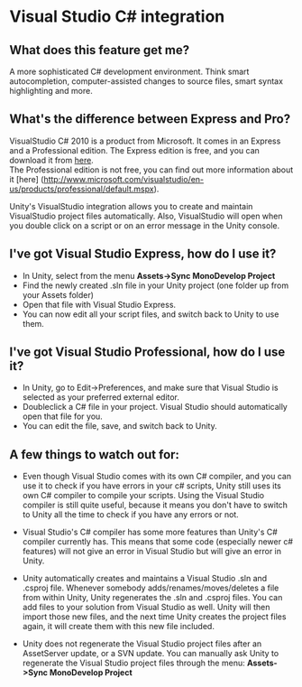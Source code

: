 Visual Studio C# integration
============================


What does this feature get me?
------------------------------

A more sophisticated C# development environment. 
Think smart autocompletion, computer-assisted changes to source files, smart syntax highlighting and more.

What's the difference between Express and Pro?
----------------------------------------------

VisualStudio C# 2010 is a product from Microsoft. It comes in an Express and a Professional edition. 
The Express edition is free, and you can download it from [here](http://www.microsoft.com/express/vcsharp/).  
The Professional edition is not free, you can find out more information about it [here] (http://www.microsoft.com/visualstudio/en-us/products/professional/default.mspx).

Unity's VisualStudio integration allows you to create and maintain VisualStudio project files automatically. Also, VisualStudio will open when you double click on a script or on an error message in the Unity console.


I've got Visual Studio Express, how do I use it?
------------------------------------------------


* In Unity, select from the menu __Assets-&gt;Sync MonoDevelop Project__
* Find the newly created .sln file in your Unity project (one folder up from your Assets folder)
* Open that file with Visual Studio Express.
* You can now edit all your script files, and switch back to Unity to use them.


I've got Visual Studio Professional, how do I use it?
----------------------------------------------------


* In Unity, go to Edit-&gt;Preferences, and make sure that Visual Studio is selected as your preferred external editor.
* Doubleclick a C# file in your project. Visual Studio should automatically open that file for you.
* You can edit the file, save, and switch back to Unity.


A few things to watch out for:
------------------------------



* Even though Visual Studio comes with its own C# compiler, and you can use it to check if you have errors in your c# scripts, Unity still uses its own C# compiler to compile your scripts. Using the Visual Studio compiler is still quite useful, because it means you don't have to switch to Unity all the time to check if you have any errors or not.


* Visual Studio's C# compiler has some more features than Unity's C# compiler currently has. This means that some code (especially newer c# features) will not give an error in Visual Studio but will give an error in Unity.


* Unity automatically creates and maintains a Visual Studio .sln and .csproj file. Whenever somebody adds/renames/moves/deletes a file from within Unity, Unity regenerates the .sln and .csproj files. You can add files to your solution from Visual Studio as well. Unity will then import those new files, and the next time Unity creates the project files again, it will create them with this new file included.


* Unity does not regenerate the Visual Studio project files after an AssetServer update, or a SVN update. You can manually ask Unity to regenerate the Visual Studio project files through the menu: __Assets-&gt;Sync MonoDevelop Project__

